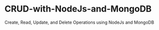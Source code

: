 # CRUD-with-NodeJs-and-MongoDB
Create, Read, Update, and Delete Operations using NodeJs and MongoDB
